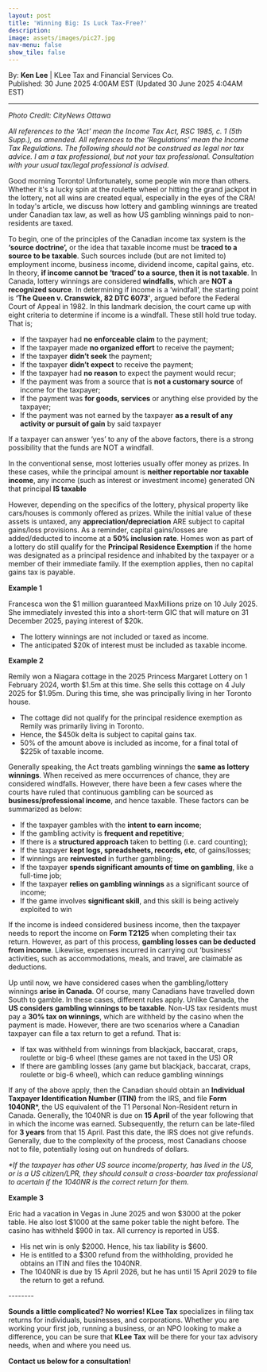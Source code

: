 ```yaml
---
layout: post
title: 'Winning Big: Is Luck Tax-Free?'
description: 
image: assets/images/pic27.jpg
nav-menu: false
show_tile: false
---
```


<style>
  p {
    margin-bottom: 15px; /* Reduce space below paragraphs */
  }

  hr.major {
    margin: 10px 0; /* Equal space above and below the <hr> */
  }
</style>

<!-- Credits -->
<div class="row">
	<div class="12u">
		<p>By: <b>Ken Lee</b> | KLee Tax and Financial Services Co.<br> Published: 30 June 2025 4:00AM EST (Updated 30 June 2025 4:04AM EST)</p>
	</div>
</div>

<hr class="major"/>

<!-- Content -->

<section>
  <div class="row">
	  <div class="12u">
    <p><i>Photo Credit: CityNews Ottawa</i></p>
    <p><i>All references to the ‘Act’ mean the Income Tax Act, RSC 1985, c. 1 (5th Supp.), as amended. All references to the ‘Regulations’ mean the Income Tax Regulations. The following should not be construed as legal nor tax advice. I am a tax professional, but not your tax professional. Consultation with your usual tax/legal professional is advised.</i></p>
    <p>Good morning Toronto! Unfortunately, some people win more than others. Whether it's a lucky spin at the roulette wheel or hitting the grand jackpot in the lottery, not all wins are created equal, especially in the eyes of the CRA! In today's article, we discuss how lottery and gambling winnings are treated under Canadian tax law, as well as how US gambling winnings paid to non-residents are taxed.</p>
    <p>To begin, one of the principles of the Canadian income tax system is the <b>‘source doctrine’,</b> or the idea that taxable income must be <b>traced to a source to be taxable</b>. Such sources include (but are not limited to) employment income, business income, dividend income, capital gains, etc. In theory, <b>if income cannot be ‘traced’ to a source, then it is not taxable</b>. In Canada, lottery winnings are considered <b>windfalls</b>, which are <b>NOT a recognized source</b>. In determining if income is a ‘windfall’, the starting point is <b>‘The Queen v. Cranswick, 82 DTC 6073'</b>, argued before the Federal Court of Appeal in 1982. In this landmark decision, the court came up with eight criteria to determine if income is a windfall. These still hold true today. That is;</p>
    <ul>
      <li>If the taxpayer had <b>no enforceable claim</b> to the payment;</li>
      <li>If the taxpayer made <b>no organized effort</b> to receive the payment;</li>
      <li>If the taxpayer <b>didn’t seek</b> the payment;</li>
      <li>If the taxpayer <b>didn’t expect</b> to receive the payment;</li>
      <li>If the taxpayer had <b>no reason</b> to expect the payment would recur;</li>
      <li>If the payment was from a source that is <b>not a customary source</b> of income for the taxpayer;</li>
      <li>If the payment was <b>for goods, services</b> or anything else provided by the taxpayer; </li>
      <li>If the payment was not earned by the taxpayer <b>as a result of any activity or pursuit of gain</b> by said taxpayer</li>
    </ul>
    <p>If a taxpayer can answer ‘yes’ to any of the above factors, there is a strong possibility that the funds are NOT a windfall. </p>
    <p>In the conventional sense, most lotteries usually offer money as prizes. In these cases, while the principal amount is <b>neither reportable nor taxable income</b>, any income (such as interest or investment income) generated ON that principal <b>IS taxable</b></p>
    <p>However, depending on the specifics of the lottery, physical property like cars/houses is commonly offered as prizes. While the initial value of these assets is untaxed, any <b>appreciation/depreciation</b> ARE subject to capital gains/loss provisions. As a reminder, capital gains/losses are added/deducted to income at a <b>50% inclusion rate</b>. Homes won as part of a lottery do still qualify for the <b>Principal Residence Exemption</b> if the home was designated as a principal residence and inhabited by the taxpayer or a member of their immediate family. If the exemption applies, then no capital gains tax is payable. </p>
    <div class="box">
	    <p><b>Example 1</b></p>
      <p>Francesca won the $1 million guaranteed MaxMillions prize on 10 July 2025. She immediately invested this into a short-term GIC that will mature on 31 December 2025, paying interest of $20k.</p>
      <ul>
        <li>The lottery winnings are not included or taxed as income.</li>
        <li>The anticipated $20k of interest must be included as taxable income.</li>
      </ul>
    </div>
    <div class="box">
	    <p><b>Example 2</b></p>
      <p>Remily won a Niagara cottage in the 2025 Princess Margaret Lottery on 1 February 2024, worth $1.5m at this time. She sells this cottage on 4 July 2025 for $1.95m. During this time, she was principally living in her Toronto house.</p>
      <ul>
        <li>The cottage did not qualify for the principal residence exemption as Remily was primarily living in Toronto.</li>
        <li>Hence, the $450k delta is subject to capital gains tax.</li>
        <li>50% of the amount above is included as income, for a final total of $225k of taxable income.</li>
      </ul>
    </div>
    <p>Generally speaking, the Act treats gambling winnings the <b>same as lottery winnings</b>. When received as mere occurrences of chance, they are considered windfalls. However, there have been a few cases where the courts have ruled that continuous gambling can be sourced as <b>business/professional income</b>, and hence taxable. These factors can be summarized as below:</p>
    <ul>
      <li>If the taxpayer gambles with the <b>intent to earn income</b>;</li>
      <li>If the gambling activity is <b>frequent and repetitive</b>;</li>
      <li>If there is a <b>structured approach</b> taken to betting (i.e. card counting);</li>
      <li>If the taxpayer <b>kept logs, spreadsheets, records, etc</b>, of gains/losses;</li>
      <li>If winnings are <b>reinvested</b> in further gambling;</li>
      <li>If the taxpayer <b>spends significant amounts of time on gambling</b>, like a full-time job;</li>
      <li>If the taxpayer <b>relies on gambling winnings</b> as a significant source of income;</li>
      <li>If the game involves <b>significant skill</b>, and this skill is being actively exploited to win</li>
    </ul>
    <p>If the income is indeed considered business income, then the taxpayer needs to report the income on <b>Form T2125</b> when completing their tax return. However, as part of this process, <b>gambling losses can be deducted from income</b>. Likewise, expenses incurred in carrying out ‘business’ activities, such as accommodations, meals, and travel, are claimable as deductions. </p>
    <p>Up until now, we have considered cases when the gambling/lottery winnings <b>arise in Canada</b>. Of course, many Canadians have travelled down South to gamble. In these cases, different rules apply. Unlike Canada, the <b>US considers gambling winnings to be taxable</b>. Non-US tax residents must pay a <b>30% tax on winnings</b>, which are withheld by the casino when the payment is made. However, there are two scenarios where a Canadian taxpayer can file a tax return to get a refund. That is:</p>
    <ul>
      <li>If tax was withheld from winnings from blackjack, baccarat, craps, roulette or big-6 wheel (these games are not taxed in the US) OR</li>
      <li>If there are gambling losses (any game but blackjack, baccarat, craps, roulette or big-6 wheel), which can reduce gambling winnings </li>
    </ul>
    <p>If any of the above apply, then the Canadian should obtain an <b>Individual Taxpayer Identification Number (ITIN)</b> from the IRS, and file <b>Form 1040NR</b>*, the US equivalent of the T1 Personal Non-Resident return in Canada. Generally, the 1040NR is due on <b>15 April</b> of the year following that in which the income was earned. Subsequently, the return can be late-filed for <b>3 years</b> from that 15 April. Past this date, the IRS does not give refunds. Generally, due to the complexity of the process, most Canadians choose not to file, potentially losing out on hundreds of dollars.</p>
    <p><i>*If the taxpayer has other US source income/property, has lived in the US, or is a US citizen/LPR, they should consult a cross-boarder tax professional to acertain if the 1040NR is the correct return for them.</i></p>
    <div class="box">
	    <p><b>Example 3</b></p>
      <p>Eric had a vacation in Vegas in June 2025 and won $3000 at the poker table. He also lost $1000 at the same poker table the night before. The casino has withheld $900 in tax. All currency is reported in US$.</p>
      <ul>
        <li>His net win is only $2000. Hence, his tax liability is $600.</li>
        <li>He is entitled to a $300 refund from the withholding, provided he obtains an ITIN and files the 1040NR.</li>
        <li>The 1040NR is due by 15 April 2026, but he has until 15 April 2029 to file the return to get a refund.</li>
      </ul>
    </div>
    <p>--------</p>
    <p><b>Sounds a little complicated? No worries! KLee Tax</b> specializes in filing tax returns for individuals, businesses, and corporations. Whether you are working your first job, running a business, or an NPO looking to make a difference, you can be sure that <b>KLee Tax</b> will be there for your tax advisory needs, when and where you need us.</p>
    <p><b>Contact us below for a consultation!</b></p>